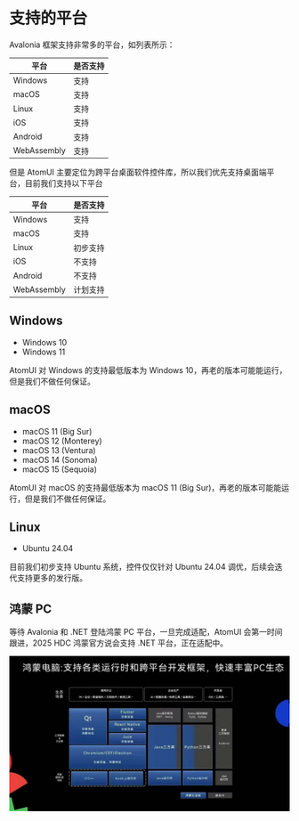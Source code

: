 # 支持的平台

Avalonia 框架支持非常多的平台，如列表所示：

| 平台          | 是否支持 |
|-------------|------|
| Windows     | 支持   |
| macOS       | 支持   |
| Linux       | 支持   |
| iOS         | 支持   |
| Android     | 支持   |
| WebAssembly | 支持   |

但是 AtomUI 主要定位为跨平台桌面软件控件库，所以我们优先支持桌面端平台，目前我们支持以下平台

| 平台          | 是否支持 |
|-------------|------|
| Windows     | 支持   |
| macOS       | 支持   |
| Linux       | 初步支持 |
| iOS         | 不支持  |
| Android     | 不支持  |
| WebAssembly | 计划支持 |

## Windows
- Windows 10
- Windows 11

AtomUI 对 Windows 的支持最低版本为 Windows 10，再老的版本可能能运行，但是我们不做任何保证。

## macOS

- macOS 11 (Big Sur)
- macOS 12 (Monterey)
- macOS 13 (Ventura)
- macOS 14 (Sonoma)
- macOS 15 (Sequoia)

AtomUI 对 macOS 的支持最低版本为 macOS 11 (Big Sur)，再老的版本可能能运行，但是我们不做任何保证。

## Linux

- Ubuntu 24.04

目前我们初步支持 Ubuntu 系统，控件仅仅针对 Ubuntu 24.04 调优，后续会迭代支持更多的发行版。

## 鸿蒙 PC

等待 Avalonia 和 .NET 登陆鸿蒙 PC 平台，一旦完成适配，AtomUI 会第一时间跟进，2025 HDC 鸿蒙官方说会支持 .NET 平台，正在适配中。

![](images/HarmonyOS.jpg)